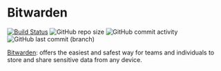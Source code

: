 # Bitwarden

[![Build Status](https://drone.theautomation.nl/api/badges/theautomation/bitwarden/status.svg?ref=refs/heads/main)](https://drone.theautomation.nl/theautomation/bitwarden)
![GitHub repo size](https://img.shields.io/github/repo-size/theautomation/bitwarden?logo=Github)
![GitHub commit activity](https://img.shields.io/github/commit-activity/y/theautomation/bitwarden?logo=github)
![GitHub last commit (branch)](https://img.shields.io/github/last-commit/theautomation/bitwarden/main?logo=github)

[Bitwarden](https://bitwarden.com/): offers the easiest and safest way for teams and individuals to store and share sensitive data from any device.
